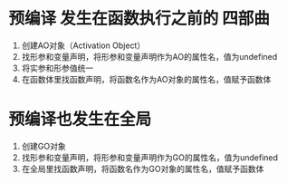 # 预编译 发生在函数执行之前的 四部曲
1. 创建AO对象（Activation Object）
2. 找形参和变量声明，将形参和变量声明作为AO的属性名，值为undefined
3. 将实参和形参值统一
4. 在函数体里找函数声明，将函数名作为AO对象的属性名，值赋予函数体


# 预编译也发生在全局
1. 创建GO对象 
2. 找形参和变量声明，将形参和变量声明作为GO的属性名，值为undefined
3. 在全局里找函数声明，将函数名作为GO对象的属性名，值赋予函数体